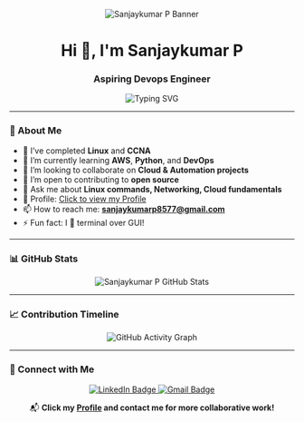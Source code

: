 <!-- 🖼️ Header Banner -->
<p align="center">
  <img src="" alt="Sanjaykumar P Banner" />
</p>

<!-- 👋 Intro and Title -->
<h1 align="center">Hi 👋, I'm Sanjaykumar P</h1>
<h3 align="center">Aspiring Devops Engineer</h3>

<!-- ⌨️ Working Typing SVG -->
<p align="center">
  <img src="https://readme-typing-svg.herokuapp.com?font=Fira+Code&size=22&pause=1000&color=00FF9C&center=true&vCenter=true&width=700&lines=Welcome+to+my+GitHub+Profile;Linux+Administrator+%7C+Cloud+Engineer;Let's+automate+and+elevate+together!+🚀" alt="Typing SVG" />
</p>

---

### 🚀 About Me

- 🌱 I’ve completed **Linux** and **CCNA**  
- 📘 I’m currently learning **AWS**, **Python**, and **DevOps**  
- 👯 I’m looking to collaborate on **Cloud & Automation projects**  
- 🤝 I’m open to contributing to **open source**  
- 💬 Ask me about **Linux commands, Networking, Cloud fundamentals**  
- 🔗 Profile: [Click to view my Profile](https://sanjaykumar-p.github.io/Portfolio/)  
- 📫 How to reach me: **sanjaykumarp8577@gmail.com**  
- ⚡ Fun fact: I 💚 terminal over GUI!

---

### 📊 GitHub Stats

<p align="center">
  <img src="https://github-readme-stats.vercel.app/api?username=sanjaykumar-p&show_icons=true&theme=radical" alt="Sanjaykumar P GitHub Stats" />
</p>

---

### 📈 Contribution Timeline

<p align="center">
  <img src="https://github-readme-activity-graph.vercel.app/graph?username=sanjaykumar-p&theme=radical&area=true&hide_border=true" alt="GitHub Activity Graph" />
</p>

---

### 💌 Connect with Me

<p align="center">
  <a href="https://www.linkedin.com/in/sanjaykumar77/" target="_blank">
    <img src="https://img.shields.io/badge/LinkedIn-blue?style=flat-square&logo=linkedin&logoColor=white" alt="LinkedIn Badge" />
  </a>
  <a href="mailto:sanjaykumar80724@gmail.com">
    <img src="https://img.shields.io/badge/Gmail-red?style=flat-square&logo=gmail&logoColor=white" alt="Gmail Badge" />
  </a>
</p>

<p align="center">
  📬 <strong>Click my <a href="https://sanjaykumar-p.github.io/Portfolio/">Profile</a> and contact me for more collaborative work!</strong>
</p>
